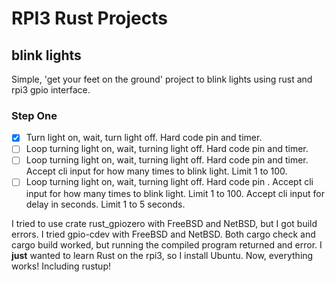 # RPI3 Rust Projects

## blink lights

Simple, 'get your feet on the ground' project to blink lights using rust and rpi3 gpio interface.

### Step One

- [X] Turn light on, wait, turn light off. Hard code pin and timer.
- [ ] Loop turning light on, wait, turning light off. Hard code pin  and timer. 
- [ ] Loop turning light on, wait, turning light off. Hard code pin  and timer.  Accept cli input for how many times to blink light. Limit 1 to 100. 
- [ ] Loop turning light on, wait, turning light off. Hard code pin .  Accept cli input for how many times to blink light. Limit 1 to 100. Accept cli input for delay in seconds. Limit 1 to 5 seconds.

I tried to use crate rust_gpiozero with FreeBSD and NetBSD, but I got build errors. I tried gpio-cdev with FreeBSD and NetBSD. 
Both cargo check and cargo build worked, but running the compiled program returned and error. I **just** wanted to learn Rust
 on the rpi3, so I install Ubuntu. Now, everything works! Including rustup!

